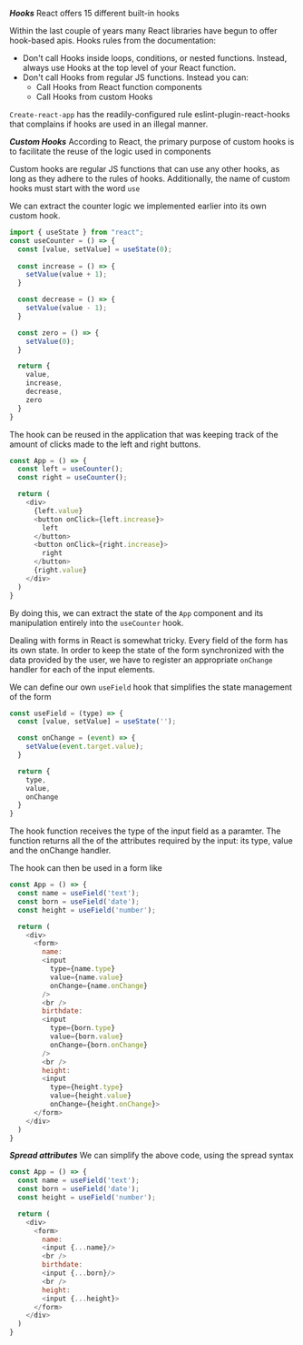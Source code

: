 ***Hooks***
React offers 15 different built-in hooks

Within the last couple of years many React libraries have begun to offer hook-based apis.
Hooks rules from the documentation: 
  - Don't call Hooks inside loops, conditions, or nested functions. Instead, always use Hooks at the top level of your React function.
  - Don't call Hooks from regular JS functions. Instead you can:
    - Call Hooks from React function components
    - Call Hooks from custom Hooks

`Create-react-app` has the readily-configured rule eslint-plugin-react-hooks that complains if hooks are used in an illegal manner.

***Custom Hooks***
According to React, the primary purpose of custom hooks is to facilitate the reuse of the logic used in components

Custom hooks are regular JS functions that can use any other hooks, as long as they adhere to the rules of hooks.
Additionally, the name of custom hooks must start with the word `use`

We can extract the counter logic we implemented earlier into its own custom hook.

```js
import { useState } from "react";
const useCounter = () => {
  const [value, setValue] = useState(0);
  
  const increase = () => {
    setValue(value + 1);
  }

  const decrease = () => {
    setValue(value - 1);
  }

  const zero = () => {
    setValue(0);
  }

  return {
    value,
    increase,
    decrease,
    zero
  }
}
```

The hook can be reused in the application that was keeping track of the amount of clicks made to the left and right buttons.

```js
const App = () => {
  const left = useCounter();
  const right = useCounter();

  return (
    <div>
      {left.value}
      <button onClick={left.increase}>
        left
      </button>
      <button onClick={right.increase}>
        right
      </button>
      {right.value}
    </div>
  )
}
```

By doing this, we can extract the state of the `App` component and its manipulation entirely into the `useCounter` hook.


Dealing with forms in React is somewhat tricky.
Every field of the form has its own state. In order to keep the state of the form synchronized with the data provided by the user, we have to register an appropriate `onChange` handler for each of the input elements.

We can define our own `useField` hook that simplifies the state management of the form
```js
const useField = (type) => {
  const [value, setValue] = useState('');

  const onChange = (event) => {
    setValue(event.target.value);
  }

  return {
    type,
    value,
    onChange
  }
}
```

The hook function receives the type of the input field as a paramter. The function returns all the of the attributes required by the input: its type, value and the onChange handler.

The hook can then be used in a form like
```js
const App = () => {
  const name = useField('text');
  const born = useField('date');
  const height = useField('number');

  return (
    <div>
      <form>
        name:
        <input
          type={name.type}
          value={name.value}
          onChange={name.onChange}
        />
        <br />
        birthdate:
        <input
          type={born.type}
          value={born.value}
          onChange={born.onChange}
        />
        <br />
        height:
        <input
          type={height.type}
          value={height.value}
          onChange={height.onChange}>
      </form>
    </div>
  )
}
```

***Spread attributes***
We can simplify the above code, using the spread syntax
```js
const App = () => {
  const name = useField('text');
  const born = useField('date');
  const height = useField('number');

  return (
    <div>
      <form>
        name:
        <input {...name}/>
        <br />
        birthdate:
        <input {...born}/>
        <br />
        height:
        <input {...height}>
      </form>
    </div>
  )
}
```
